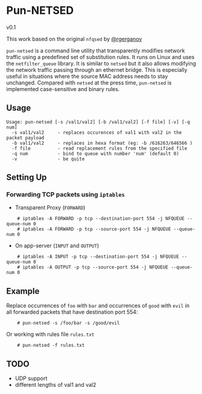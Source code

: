 # Pun-NETSED
v0.1

This work based on the original `nfqsed` by [@rgerganov](https://github.com/rgerganov/nfqsed)

`pun-netsed` is a command line utility that transparently modifies network traffic using a predefined set of substitution rules. It runs on Linux and uses the `netfilter_queue` library. It is similar to `netsed` but it also allows modifying the network traffic passing through an ethernet bridge. This is especially useful in situations where the source MAC address needs to stay unchanged. Compared with `netsed` at the press time, `pun-netsed` is implemented case-sensitive and binary rules.

## Usage

```
Usage: pun-netsed [-s /val1/val2] [-b /val1/val2] [-f file] [-v] [-q num]
  -s val1/val2     - replaces occurences of val1 with val2 in the packet payload
  -b val1/val2     - replaces in hexa format (eg: -b /616263/646566 )
  -f file          - read replacement rules from the specified file
  -q num           - bind to queue with number 'num' (default 0)
  -v               - be quite
```

## Setting Up

### Forwarding TCP packets using `iptables`

* Transparent Proxy (`FORWARD`)
```
    # iptables -A FORWARD -p tcp --destination-port 554 -j NFQUEUE --queue-num 0
    # iptables -A FORWARD -p tcp --source-port 554 -j NFQUEUE --queue-num 0
```

* On app-server (`INPUT` and `OUTPUT`)
```
    # iptables -A INPUT -p tcp --destination-port 554 -j NFQUEUE --queue-num 0
    # iptables -A OUTPUT -p tcp --source-port 554 -j NFQUEUE --queue-num 0
```


## Example

Replace occurrences of `foo` with `bar` and occurrences of `good` with `evil` in all forwarded packets that have destination port 554:

```
    # pun-netsed -s /foo/bar -s /good/evil
```

Or working with rules file `rules.txt`
```
    # pun-netsed -f rules.txt
```

## TODO

 * UDP support
 * different lengths of val1 and val2
